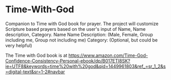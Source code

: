 # Time-With-God
Companion to Time with God book for prayer.  The project will customize Scripture based prayers based on the user's input of Name, Name description, Category.
Name
Name Description: (Male, Female, Group including me, Group not including me)
Category: (Optional, but could be very helpful)

The Time with God book is at 
https://www.amazon.com/Time-God-Confidence-Consistency-Personal-ebook/dp/B017ETI8SK?ie=UTF8&keywords=time%20with%20god&qid=1449961803&ref_=sr_1_2&s=digital-text&sr=1-2#navbar
